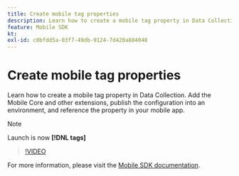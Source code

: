 ```yaml
---
title: Create mobile tag properties
description: Learn how to create a mobile tag property in Data Collection. Add the Mobile Core and other extensions, publish the configuration into an environment, and reference the property in your mobile app.
feature: Mobile SDK
kt: 
exl-id: c0bfdd5a-03f7-49db-9124-7d420a884048
---
```

# Create mobile tag properties

Learn how to create a mobile tag property in Data Collection. Add the Mobile Core and other extensions, publish the configuration into an environment, and reference the property in your mobile app.

>[!NOTE]
>
> Launch is now **[!DNL tags]**

>[!VIDEO](https://video.tv.adobe.com/v/26264/?quality=12&learn=on)

For more information, please visit the [Mobile SDK documentation](https://developer.adobe.com/client-sdks/documentation/).
